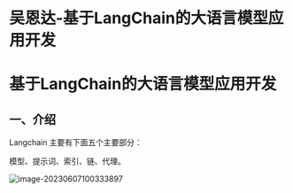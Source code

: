 # 吴恩达-基于LangChain的大语言模型应用开发


# 基于LangChain的大语言模型应用开发

## 一、介绍

Langchain 主要有下面五个主要部分：

模型、提示词、索引、链、代理。

![image-20230607100333897](https://zhuyaguang-1308110266.cos.ap-shanghai.myqcloud.com/img/image-20230607100333897.png)

